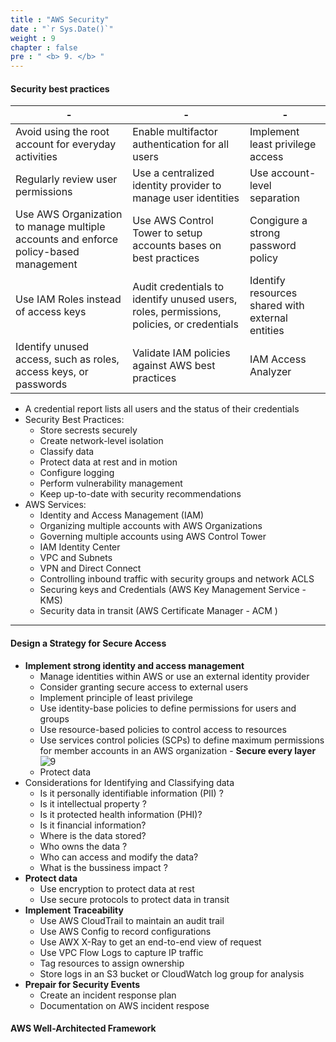 ```yaml
---
title : "AWS Security"
date : "`r Sys.Date()`"
weight : 9
chapter : false
pre : " <b> 9. </b> "
---
```


#### Security best practices

|  -| - |- |
|---|---|---|
|Avoid using the root account for everyday activities| Enable multifactor authentication for all users | Implement least privilege access |
|Regularly review user permissions| Use a centralized identity provider to manage user identities | Use account-level separation|
|Use AWS Organization to manage multiple accounts and enforce policy-based management| Use AWS Control Tower to setup accounts bases on best practices| Congigure a strong password policy|
|Use IAM Roles instead of access keys| Audit credentials to identify unused users, roles, permissions, policies, or credentials | Identify resources shared with external entities|
|Identify unused access, such as roles, access keys, or passwords| Validate IAM policies against AWS best practices | IAM Access Analyzer |

- A credential report lists all users and the status of their credentials
- Security Best Practices:
  - Store secrests securely
  - Create network-level isolation
  - Classify data
  - Protect data at rest and in motion
  - Configure logging
  - Perform vulnerability management
  - Keep up-to-date with security recommendations
- AWS Services:
  - Identity and Access Management (IAM)
  - Organizing multiple accounts with AWS Organizations
  - Governing multiple accounts using AWS Control Tower
  - IAM Identity Center
  - VPC and Subnets
  - VPN and Direct Connect
  - Controlling inbound traffic with security groups and network ACLS
  - Securing keys and Credentials (AWS Key Management Service - KMS)
  - Security data in transit (AWS Certificate Manager - ACM )
----
#### Design a Strategy for Secure Access
   - **Implement strong identity and access management**
      - Manage identities within AWS or use an external identity provider
      - Consider granting secure access to external users
      - Implement principle of least privilege
      - Use identity-base policies to define permissions for users and groups
      - Use resource-based policies to control access to resources
      - Use services control policies (SCPs) to define maximum permissions for member accounts in an AWS organization
    - **Secure every layer**
![9](/aws-ws/images/9/91/1.png?featherlight=false&width=40pc)      
      - Protect data
  - Considerations for Identifying and Classifying data
    - Is it personally identifiable information (PII) ?
    - Is it intellectual property ?
    - Is it protected health information (PHI)?
    - Is it financial information?
    - Where is the data stored?
    - Who owns the data ?
    - Who can access and modify the data?
    - What is the bussiness impact ?
  - **Protect data**
    - Use encryption to protect data at rest
    - Use secure protocols to protect data in transit
  - **Implement Traceability**
    - Use AWS CloudTrail to maintain an audit trail
    - Use AWS Config to record configurations
    - Use AWX X-Ray to get an end-to-end view of request
    - Use VPC Flow Logs to capture IP traffic
    - Tag resources to assign ownership
    - Store logs in an S3 bucket or CloudWatch log group for analysis
  - **Prepair for Security Events**
    - Create an incident response plan
    - Documentation on AWS incident respose

#### AWS Well-Architected Framework
